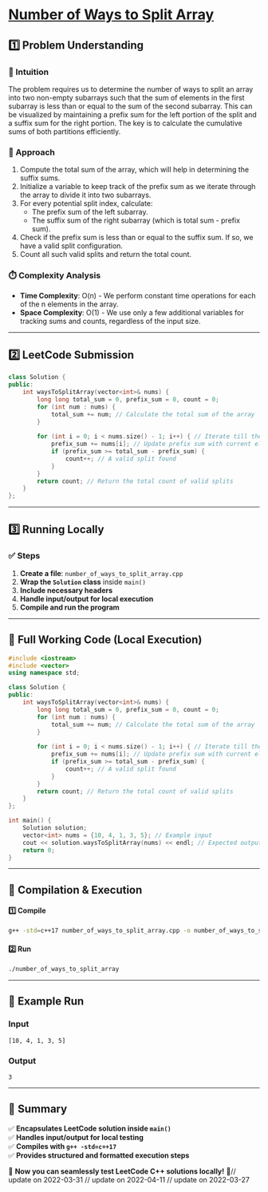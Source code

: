 # **[Number of Ways to Split Array](https://leetcode.com/problems/number-of-ways-to-split-array/description/)**  

## **1️⃣ Problem Understanding**  
### **📌 Intuition**  
The problem requires us to determine the number of ways to split an array into two non-empty subarrays such that the sum of elements in the first subarray is less than or equal to the sum of the second subarray. This can be visualized by maintaining a prefix sum for the left portion of the split and a suffix sum for the right portion. The key is to calculate the cumulative sums of both partitions efficiently.

### **🚀 Approach**  
1. Compute the total sum of the array, which will help in determining the suffix sums.
2. Initialize a variable to keep track of the prefix sum as we iterate through the array to divide it into two subarrays.
3. For every potential split index, calculate:
   - The prefix sum of the left subarray.
   - The suffix sum of the right subarray (which is total sum - prefix sum).
4. Check if the prefix sum is less than or equal to the suffix sum. If so, we have a valid split configuration.
5. Count all such valid splits and return the total count.

### **⏱️ Complexity Analysis**  
- **Time Complexity**: O(n) - We perform constant time operations for each of the n elements in the array.  
- **Space Complexity**: O(1) - We use only a few additional variables for tracking sums and counts, regardless of the input size.  

---  

## **2️⃣ LeetCode Submission**  
```cpp
class Solution {
public:
    int waysToSplitArray(vector<int>& nums) {
        long long total_sum = 0, prefix_sum = 0, count = 0;
        for (int num : nums) {
            total_sum += num; // Calculate the total sum of the array
        }
        
        for (int i = 0; i < nums.size() - 1; i++) { // Iterate till the second last element
            prefix_sum += nums[i]; // Update prefix sum with current element
            if (prefix_sum >= total_sum - prefix_sum) {
                count++; // A valid split found
            }
        }
        return count; // Return the total count of valid splits
    }
};
```  

---  

## **3️⃣ Running Locally**  
### **✅ Steps**  
1. **Create a file**: `number_of_ways_to_split_array.cpp`  
2. **Wrap the `Solution` class** inside `main()`  
3. **Include necessary headers**  
4. **Handle input/output for local execution**  
5. **Compile and run the program**  

---  

## **📝 Full Working Code (Local Execution)**  
```cpp
#include <iostream>
#include <vector>
using namespace std;

class Solution {
public:
    int waysToSplitArray(vector<int>& nums) {
        long long total_sum = 0, prefix_sum = 0, count = 0;
        for (int num : nums) {
            total_sum += num; // Calculate the total sum of the array
        }
        
        for (int i = 0; i < nums.size() - 1; i++) { // Iterate till the second last element
            prefix_sum += nums[i]; // Update prefix sum with current element
            if (prefix_sum >= total_sum - prefix_sum) {
                count++; // A valid split found
            }
        }
        return count; // Return the total count of valid splits
    }
};

int main() {
    Solution solution;
    vector<int> nums = {10, 4, 1, 3, 5}; // Example input
    cout << solution.waysToSplitArray(nums) << endl; // Expected output: 3
    return 0;
}
```  

---  

## **🔧 Compilation & Execution**  
#### **1️⃣ Compile**  
```bash
g++ -std=c++17 number_of_ways_to_split_array.cpp -o number_of_ways_to_split_array
```  

#### **2️⃣ Run**  
```bash
./number_of_ways_to_split_array
```  

---  

## **🎯 Example Run**  
### **Input**  
```
[10, 4, 1, 3, 5]
```  
### **Output**  
```
3
```  

---  

## **📌 Summary**  
✅ **Encapsulates LeetCode solution inside `main()`**  
✅ **Handles input/output for local testing**  
✅ **Compiles with `g++ -std=c++17`**  
✅ **Provides structured and formatted execution steps**  

🚀 **Now you can seamlessly test LeetCode C++ solutions locally!** 🚀// update on 2022-03-31
// update on 2022-04-11
// update on 2022-03-27
